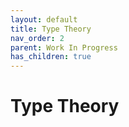 ```yaml
---
layout: default
title: Type Theory
nav_order: 2
parent: Work In Progress
has_children: true
---
```


# Type Theory

